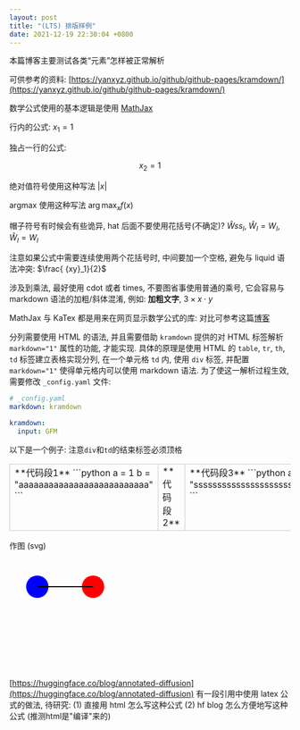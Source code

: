 ```yaml
---
layout: post
title: "(LTS) 排版样例"
date: 2021-12-19 22:30:04 +0800
---
```


本篇博客主要测试各类“元素”怎样被正常解析

可供参考的资料: [https://yanxyz.github.io/github/github-pages/kramdown/](https://yanxyz.github.io/github/github-pages/kramdown/)


数学公式使用的基本逻辑是使用 [MathJax](https://github.com/mathjax/MathJax)

行内的公式: $x_1=1$

独占一行的公式:

$$
x_2=1
$$

绝对值符号使用这种写法 $\lvert x \rvert$

argmax 使用这种写法 $\arg\max_{x}{f(x)}$

帽子符号有时候会有些诡异, hat 后面不要使用花括号(不确定)? $\hat{W}ss_l$, $\hat{W}_l=W_l$, $\hat W_l=W_l$

注意如果公式中需要连续使用两个花括号时, 中间要加一个空格, 避免与 liquid 语法冲突: $\frac{ {xy}_1}{2}$

涉及到乘法, 最好使用 cdot 或者 times, 不要图省事使用普通的乘号, 它会容易与 markdown 语法的加粗/斜体混淆, 例如: **加粗文字**, $3\times x\cdot y$

MathJax 与 KaTex 都是用来在网页显示数学公式的库: 对比可参考这篇[博客](https://squidfunk.github.io/mkdocs-material/reference/math/)

分列需要使用 HTML 的语法, 并且需要借助 `kramdown` 提供的对 HTML 标签解析 `markdown="1"` 属性的功能, 才能实现. 具体的原理是使用 HTML 的 `table`, `tr`, `th`, `td` 标签建立表格实现分列, 在一个单元格 `td` 内, 使用 `div` 标签, 并配置 `markdown="1"` 使得单元格内可以使用 markdown 语法. 为了使这一解析过程生效, 需要修改 `_config.yaml` 文件:

```yaml
# _config.yaml
markdown: kramdown

kramdown:
  input: GFM
```

以下是一个例子: 注意`div`和`td`的结束标签必须顶格

<table style="width: 100%; table-layout: fixed;">
  <tr>
    <td style="width: 100%; word-wrap: break-word; padding=5px; border: 1px solid #ccc; vertical-align: top;"><div markdown="1">
**代码段1**
```python
a = 1
b = "aaaaaaaaaaaaaaaaaaaaaaaaaa"
```
</div></td>
    <td style="width: 100%; word-wrap: break-word; padding=5px; border: 1px solid #ccc; vertical-align: top;"><div markdown="1">
**代码段2**
</div></td>
    <td style="width: 100%; word-wrap: break-word; padding=5px; border: 1px solid #ccc; vertical-align: top;"><div markdown="1">
**代码段3**
```python
a = 1
b = "sssssssssssssssssssssssssssssssssssssss"
```
</div></td>
  </tr>
</table>

作图 (svg)

<svg width="400" height="200">
    <circle cx="50" cy="50" r="20" fill="blue" />
    <circle cx="150" cy="50" r="20" fill="red" />
    <line x1="50" y1="50" x2="150" y2="50" stroke="black" stroke-width="2" />
</svg>


[https://huggingface.co/blog/annotated-diffusion](https://huggingface.co/blog/annotated-diffusion) 有一段引用中使用 latex 公式的做法, 待研究: (1) 直接用 html 怎么写这种公式 (2) hf blog 怎么方便地写这种公式 (推测html是"编译"来的)
